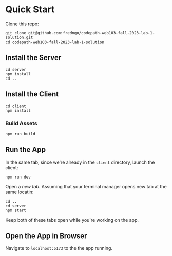 # Quick Start

Clone this repo:

```
git clone git@github.com:fredngo/codepath-web103-fall-2023-lab-1-solution.git
cd codepath-web103-fall-2023-lab-1-solution
```

## Install the Server

```
cd server
npm install
cd ..
```

## Install the Client

```
cd client
npm install
```

### Build Assets

```
npm run build
```

## Run the App

In the same tab, since we're already in the `client` directory, launch the client:

```
npm run dev
```

Open a *new tab*. Assuming that your terminal manager opens new tab at the same locatin:

```
cd ..
cd server
npm start
```

Keep both of these tabs open while you're working on the app.

## Open the App in Browser

Navigate to `localhost:5173` to the the app running.

